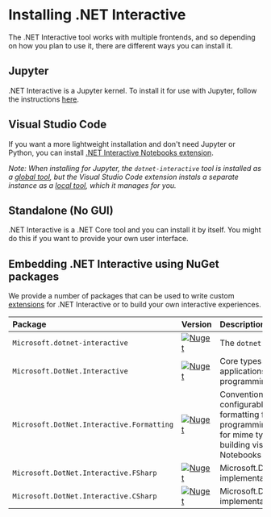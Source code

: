 # Installing .NET Interactive

The .NET Interactive tool works with multiple frontends, and so depending on how you plan to use it, there are different ways you can install it.

## Jupyter

.NET Interactive is a Jupyter kernel. To install it for use with Jupyter, follow the instructions [here](NotebooksLocalExperience.md). 

## Visual Studio Code

If you want a more lightweight installation and don't need Jupyter or Python, you can install [.NET Interactive Notebooks extension](https://marketplace.visualstudio.com/items?itemName=ms-dotnettools.dotnet-interactive-vscode). 

*Note: When installing for Jupyter, the `dotnet-interactive` tool is installed as a [global tool](https://docs.microsoft.com/en-us/dotnet/core/tools/global-tools#install-a-global-tool), but the Visual Studio Code extension instals a separate instance as a [local tool](https://docs.microsoft.com/en-us/dotnet/core/tools/global-tools#install-a-local-tool), which it manages for you.*

## Standalone (No GUI)

.NET Interactive is a .NET Core tool and you can install it by itself. You might do this if you want to provide your own user interface.

## Embedding .NET Interactive using NuGet packages

We provide a number of packages that can be used to write custom [extensions](./docs/extending-dotnet-interactive.md) for .NET Interactive or to build your own interactive experiences.

Package                                    | Version                                                                                                                                                         | Description
:------------------------------------------|-----------------------------------------------------------------------------------------------------------------------------------------------------------------|:------------
`Microsoft.dotnet-interactive`             | [![Nuget](https://img.shields.io/nuget/v/Microsoft.dotnet-interactive.svg)](https://www.nuget.org/packages/Microsoft.dotnet-interactive)                        | The `dotnet-interactive` global tool
`Microsoft.DotNet.Interactive`             | [![Nuget](https://img.shields.io/nuget/v/Microsoft.DotNet.Interactive.svg)](https://www.nuget.org/packages/Microsoft.DotNet.Interactive)                        | Core types for building applications providing interactive programming for .NET.
`Microsoft.DotNet.Interactive.Formatting`  | [![Nuget](https://img.shields.io/nuget/v/Microsoft.DotNet.Interactive.Formatting.svg)](https://www.nuget.org/packages/Microsoft.DotNet.Interactive.Formatting)  | Convention-based and highly configurable .NET object formatting for interactive programming, including support for mime types suitable for building visualizations for Jupyter Notebooks and web browsers.
`Microsoft.DotNet.Interactive.FSharp`      | [![Nuget](https://img.shields.io/nuget/v/Microsoft.DotNet.Interactive.FSharp.svg)](https://www.nuget.org/packages/Microsoft.DotNet.Interactive.FSharp)          | Microsoft.DotNet.Interactive.Kernel implementation for F#
`Microsoft.DotNet.Interactive.CSharp`      | [![Nuget](https://img.shields.io/nuget/v/Microsoft.DotNet.Interactive.CSharp.svg)](https://www.nuget.org/packages/Microsoft.DotNet.Interactive.CSharp)          | Microsoft.DotNet.Interactive.Kernel implementation for C#
